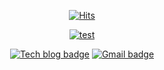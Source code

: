 <div align=center>
  
[![Hits](https://hits.seeyoufarm.com/api/count/incr/badge.svg?url=https%3A%2F%2Fgithub.com%2Fhyojaekim)](https://hits.seeyoufarm.com)

</div>

<div align=center>
  
[![test](https://github-readme-stats.vercel.app/api?username=hyojaekim&show_icons=true&theme=highcontrast&text_color=e6e6e6&bg_color=1d1d1f&hide=stars)](https://github-readme-stats.vercel.app)

</div>

<div align=center>
  
[![Tech blog badge](https://img.shields.io/badge/-Tech%20blog-grey?style=flat&link=https://hyojaedev.tistory.com/)](https://hyojaedev.tistory.com/)
[![Gmail badge](https://img.shields.io/badge/-Gmail-d14836?style=flat&logo=Gmail&logoColor=white&link=mailto:hyojaekim@gmail.com)](mailto:hyojaekim@gmail.com)

</div>
